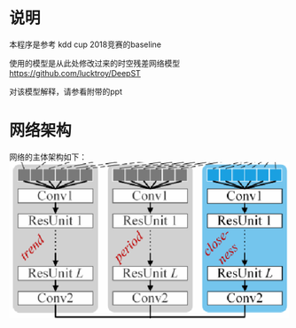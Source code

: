 # 说明
本程序是参考 kdd cup 2018竞赛的baseline

使用的模型是从此处修改过来的时空残差网络模型 https://github.com/lucktroy/DeepST

对该模型解释，请参看附带的ppt

# 网络架构
网络的主体架构如下：
![image](https://github.com/isthegoal/kdd_cup_2018_deepst_baseline/blob/master/images/image11.png)


